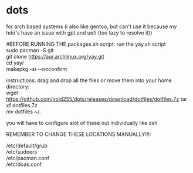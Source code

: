 # dots
for arch based systems
(i also like gentoo, but can't use it because my hdd's have an issue with gpt and uefi (too lazy to resolve it))

#BEFORE RUNNING THE packages.sh script: run the yay.sh script \
sudo pacman -S git \
git clone https://aur.archlinux.org/yay.git \
cd yay/ \
makepkg -si --noconfirm

instructions: drag and drop all the files or move them into your home directory:\
wget https://github.com/void255/dots/releases/download/dotfiles/dotfiles.7z
tar xf dotfiles.7z \
mv dotfiles ~/.

you will have to configure alot of these out individually like zsh


REMEMBER TO CHANGE THESE LOCATIONS MANUALLY!!!:

/etc/default/grub \
/etc/sudoers \
/etc/pacman.conf \
/etc/doas.conf

